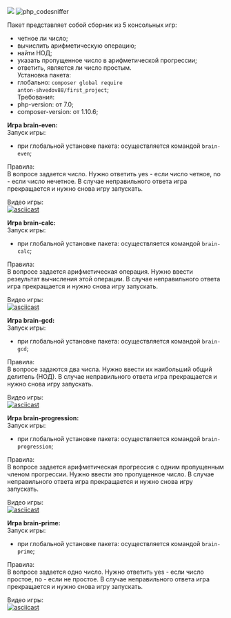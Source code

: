 <a href="https://codeclimate.com/github/DaaN88/php-project-lvl1"><img src="https://api.codeclimate.com/v1/badges/a99a88d28ad37a79dbf6/maintainability" /></a>
![php_сodesniffer](https://github.com/DaaN88/php-project-lvl1/workflows/php_%D1%81odesniffer/badge.svg)<br/>

Пакет представляет собой сборник из 5 консольных игр:<br/>
- четное ли число;<br/>
- вычислить арифметическую операцию;<br/>
- найти НОД;<br/>
- указать пропущенное число в арифметической прогрессии;<br/>
- ответить, является ли число простым.<br/>
Установка пакета:<br/>
- глобально: <code>composer global require anton-shvedov88/first_project</code>;<br/>
Требования:<br/>
- php-version: от 7.0;<br/>
- composer-version: от 1.10.6;<br/>

<b>Игра brain-even:</b><br/>
Запуск игры:<br/>
- при глобальной установке пакета: осуществляется командой <code>brain-even</code>;<br/>

Правила:<br/>
В вопросе задается число. Нужно ответить yes - если число четное, no - если число нечетное. В случае неправильного ответа игра прекращается и нужно снова игру запускать.<br/>

Видео игры:<br/>
[![asciicast](https://asciinema.org/a/arQQlpNskxaHcd7Fsr2KJJSIE.svg)](https://asciinema.org/a/arQQlpNskxaHcd7Fsr2KJJSIE)<br/>

<b>Игра brain-calc:</b><br/>
Запуск игры:<br/>
- при глобальной установке пакета: осуществляется командой <code>brain-calc</code>;<br/>

Правила:<br/>
В вопросе задается арифметическая операция. Нужно ввести резеультат вычисления этой операции. В случае неправильного ответа игра прекращается и нужно снова игру запускать.<br/>

Видео игры:<br/>
[![asciicast](https://asciinema.org/a/60lW2o5H76vMsgONiiD8OWPCu.svg)](https://asciinema.org/a/60lW2o5H76vMsgONiiD8OWPCu)<br/>

<b>Игра brain-gcd:</b><br/>
Запуск игры:<br/>
- при глобальной установке пакета: осуществляется командой <code>brain-gcd</code>;<br/>

Правила:<br/>
В вопросе задаются два числа. Нужно ввести их наибольший общий делитель (НОД). В случае неправильного ответа игра прекращается и нужно снова игру запускать.<br/>

Видео игры:<br/>
[![asciicast](https://asciinema.org/a/0HB6gOom7eOL83bgz1LyAN1ai.svg)](https://asciinema.org/a/0HB6gOom7eOL83bgz1LyAN1ai)<br/>

<b>Игра brain-progression:</b><br/>
Запуск игры:<br/>
- при глобальной установке пакета: осуществляется командой <code>brain-progression</code>;<br/>

Правила:<br/>
В вопросе задается арифметическая прогрессия с одним пропущенным членом прогрессии. Нужно ввести это пропущенное число. В случае неправильного ответа игра прекращается и нужно снова игру запускать.<br/>

Видео игры:<br/>
[![asciicast](https://asciinema.org/a/SS09ehfOQArrVqC7P4WHc58Ab.svg)](https://asciinema.org/a/SS09ehfOQArrVqC7P4WHc58Ab)<br/>

<b>Игра brain-prime:</b><br/>
Запуск игры:<br/>
- при глобальной установке пакета: осуществляется командой <code>brain-prime</code>;<br/>

Правила:<br/>
В вопросе задается одно число. Нужно ответить yes - если число простое, no - если не простое. В случае неправильного ответа игра прекращается и нужно снова игру запускать.<br/>

Видео игры:<br/>
[![asciicast](https://asciinema.org/a/zWPXh45x1WO1a8JVu13OtLVZ4.svg)](https://asciinema.org/a/zWPXh45x1WO1a8JVu13OtLVZ4)<br/>